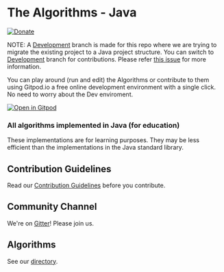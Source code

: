 # The Algorithms - Java
[![Donate](https://img.shields.io/badge/Donate-PayPal-green.svg)](https://www.paypal.me/TheAlgorithms/100)


NOTE: A [Development](https://github.com/TheAlgorithms/Java/tree/Development) branch is made for this repo where we are trying to migrate the existing project to a Java project structure. You can switch to [Development](https://github.com/TheAlgorithms/Java/tree/Development) branch for contributions. Please refer [this issue](https://github.com/TheAlgorithms/Java/issues/474) for more information.

You can play around (run and edit) the Algorithms or contribute to them using Gitpod.io a free online development environment with a single click. No need to worry about the Dev enviroment.

[![Open in Gitpod](https://gitpod.io/button/open-in-gitpod.svg)](https://gitpod.io/#https://github.com/TheAlgorithms/Java)


### All algorithms implemented in Java (for education)
These implementations are for learning purposes. They may be less efficient than the implementations in the Java standard library.

## Contribution Guidelines
Read our [Contribution Guidelines](CONTRIBUTING.md) before you contribute.

## Community Channel
We're on [Gitter](https://gitter.im/TheAlgorithms)! Please join us.

## Algorithms
See our [directory](DIRECTORY.md).
